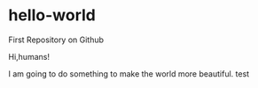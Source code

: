 # hello-world
First Repository on Github

Hi,humans!

I am going to do something to make the world more beautiful.
test